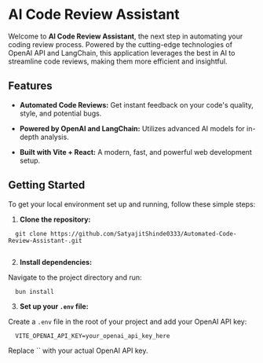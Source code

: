 # AI Code Review Assistant

Welcome to **AI Code Review Assistant**, the next step in automating your coding review process. Powered by the cutting-edge technologies of OpenAI API and LangChain, this application leverages the best in AI to streamline code reviews, making them more efficient and insightful.

## Features

- **Automated Code Reviews:** Get instant feedback on your code's quality, style, and potential bugs.

- **Powered by OpenAI and LangChain:** Utilizes advanced AI models for in-depth analysis.

- **Built with Vite + React:** A modern, fast, and powerful web development setup.

## Getting Started

To get your local environment set up and running, follow these simple steps:

1.  **Clone the repository:**

```
  git clone https://github.com/SatyajitShinde0333/Automated-Code-Review-Assistant-.git


```

2.  **Install dependencies:**

Navigate to the project directory and run:

```
  bun install
```

3.  **Set up your `.env` file:**

Create a `.env` file in the root of your project and add your OpenAI API key:

```
  VITE_OPENAI_API_KEY=your_openai_api_key_here
```

Replace `` with your actual OpenAI API key.
